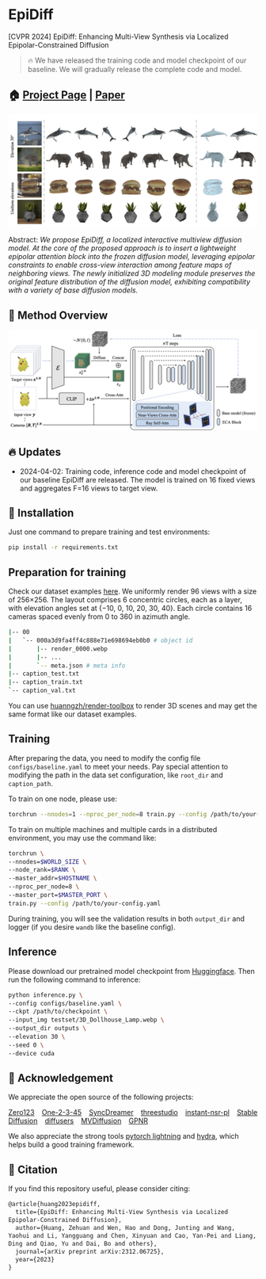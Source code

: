 # EpiDiff

[CVPR 2024] EpiDiff: Enhancing Multi-View Synthesis via Localized Epipolar-Constrained Diffusion

> 🔥 We have released the training code and model checkpoint of our baseline. We will gradually release the complete code and model.

## 🏠 <a href="https://huanngzh.github.io/EpiDiff/" target="_blank">Project Page</a> | <a href="https://arxiv.org/abs/2312.06725" target="_blank">Paper</a>

![img:teaser](assets/teaser.png)

Abstract: _We propose EpiDiff, a localized interactive multiview diffusion model. At the core of the proposed approach is to insert a lightweight epipolar attention block into the frozen diffusion model, leveraging epipolar constraints to enable cross-view interaction among feature maps of neighboring views. The newly initialized 3D modeling module preserves the original feature distribution of the diffusion model, exhibiting compatibility with a variety of base diffusion models._

## 🔨 Method Overview

![img:pipeline](assets/pipeline.png)

## 🔥 Updates

- 2024-04-02: Training code, inference code and model checkpoint of our baseline EpiDiff are released. The model is trained on 16 fixed views and aggregates F=16 views to target view.

## 🔧 Installation

Just one command to prepare training and test environments:
```Bash
pip install -r requirements.txt
```

## Preparation for training

Check our dataset examples [here](https://huggingface.co/huanngzh/EpiDiff/tree/main/train_data_examples). We uniformly render 96 views with a size of 256×256. The layout comprises 6 concentric circles, each as a layer, with elevation angles set at {−10, 0, 10, 20, 30, 40}. Each circle contains 16 cameras spaced evenly from 0 to 360 in azimuth angle.

```Bash
|-- 00
|   `-- 000a3d9fa4ff4c888e71e698694eb0b0 # object id
|       |-- render_0000.webp
|       |-- ...
|       `-- meta.json # meta info
|-- caption_test.txt
|-- caption_train.txt
`-- caption_val.txt
```

You can use [huanngzh/render-toolbox](https://github.com/huanngzh/render-toolbox) to render 3D scenes and may get the same format like our dataset examples.

## Training

After preparing the data, you need to modify the config file `configs/baseline.yaml` to meet your needs. Pay special attention to modifying the path in the data set configuration, like `root_dir` and `caption_path`.

To train on one node, please use:
```Bash
torchrun --nnodes=1 --nproc_per_node=8 train.py --config /path/to/your-config.yaml
```

To train on multiple machines and multiple cards in a distributed environment, you may use the command like:
```Bash
torchrun \
--nnodes=$WORLD_SIZE \
--node_rank=$RANK \
--master_addr=$HOSTNAME \
--nproc_per_node=8 \
--master_port=$MASTER_PORT \
train.py --config /path/to/your-config.yaml
```

During training, you will see the validation results in both `output_dir` and logger (if you desire `wandb` like the baseline config).

## Inference

Please download our pretrained model checkpoint from [Huggingface](https://huggingface.co/huanngzh/EpiDiff). Then run the following command to inference:

```Bash
python inference.py \
--config configs/baseline.yaml \
--ckpt /path/to/checkpoint \
--input_img testset/3D_Dollhouse_Lamp.webp \
--output_dir outputs \
--elevation 30 \
--seed 0 \
--device cuda
```

## 🤝 Acknowledgement

We appreciate the open source of the following projects:

[Zero123](https://github.com/cvlab-columbia/zero123) &#8194;
[One-2-3-45](https://github.com/One-2-3-45/One-2-3-45) &#8194;
[SyncDreamer](https://github.com/liuyuan-pal/SyncDreamer) &#8194;
[threestudio](https://github.com/threestudio-project/threestudio) &#8194;
[instant-nsr-pl](https://github.com/bennyguo/instant-nsr-pl) &#8194;
[Stable Diffusion](https://github.com/CompVis/stable-diffusion) &#8194;
[diffusers](https://github.com/huggingface/diffusers) &#8194;
[MVDiffusion](https://github.com/Tangshitao/MVDiffusion) &#8194;
[GPNR](https://github.com/google-research/google-research/tree/master/gen_patch_neural_rendering)

We also appreciate the strong tools [pytorch lightning](https://github.com/Lightning-AI/pytorch-lightning) and [hydra](https://github.com/facebookresearch/hydra), which helps build a good training framework.

## 📎 Citation

If you find this repository useful, please consider citing:

```
@article{huang2023epidiff,
  title={EpiDiff: Enhancing Multi-View Synthesis via Localized Epipolar-Constrained Diffusion},
  author={Huang, Zehuan and Wen, Hao and Dong, Junting and Wang, Yaohui and Li, Yangguang and Chen, Xinyuan and Cao, Yan-Pei and Liang, Ding and Qiao, Yu and Dai, Bo and others},
  journal={arXiv preprint arXiv:2312.06725},
  year={2023}
}
```


